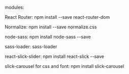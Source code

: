 modules:

React Router: npm install --save react-router-dom

Normalize: npm install --save normalize.css

node-sass: npm install node-sass --save

sass-loader: sass-loader

react-slick-slider: npm install react-slick --save

slick-carousel for css and font: npm install slick-carousel
